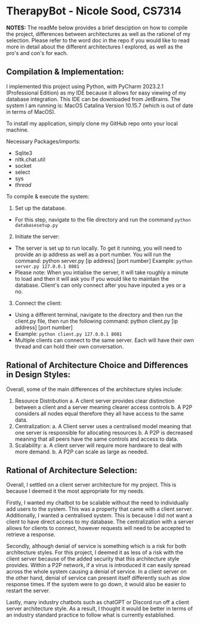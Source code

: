 # TherapyBot - Nicole Sood, CS7314

**NOTES:** The readMe below provides a brief desciption on how to compile the project, differences between architectures as well as the rationel of my selection. Please refer to the word doc in the repo if you would like to read more in detail about the different architectures I explored, as well as the pro's and con's for each. 

<h2> Compilation & Implementation: </h2>

I implemented this project using Python, with PyCharm 2023.2.1 (Professional Edition) as my IDE because it allows for easy viewing of my database integration. This IDE can be downloaded from JetBrains. The system I am running is: MacOS Catalina Version 10.15.7 (which is out of date in terms of MacOS). 

To install my application, simply clone my GitHub repo onto your local machine. 

Necessary Packages/imports: 
-	Sqlite3
-	nltk.chat.util
-	socket
-	select
-	sys
-	_thread_

To compile & execute the system:
1.	Set up the database. 
- For this step, navigate to the file directory and run the command 		```python databasesetup.py```
  
2.	Initiate the server: 
-	The server is set up to run locally. To get it running, you will need to provide an ip address as well as a port number. You will run the command: 			python server.py [ip address] [port number] 
Example: ```python server.py 127.0.0.1 8081```
- Please note: When you intialise the server, it will take roughly a minute to load and then it will ask you if you would like to maintain the database. Client's can only connect after you have inputed a yes or a no. 

3.	Connect the client: 
-	Using a different terminal, navigate to the directory and then run the client.py file, then run the following command: 
python client.py [ip address] [port number]
-	Example: ```python client.py 127.0.0.1 8081```
-	Multiple clients can connect to the same server. Each will have their own thread and can hold their own conversation. 

<h2> Rational of Architecture Choice and Differences in Design Styles: </h2>

Overall, some of the main differences of the architecture styles include:
1.	Resource Distribution 
a.	A client server provides clear distinction between a client and a server meaning clearer access controls
b.	A P2P considers all nodes equal therefore they all have access to the same data.
2.	Centralization: 
a.	A Client server uses a centralised model meaning that one server is responsible for allocating resources
b.	A P2P is decreased meaning that all peers have the same controls and access to data. 
3.	Scalability:
a.	A client server will require more hardware to deal with more demand. 
b.	A P2P can scale as large as needed.  

<h2> Rational of Architecture Selection: </h2>

Overall, I settled on a client server architecture for my project. This is because I deemed it the most appropriate for my needs.

Firstly, I wanted my chatbot to be scalable without the need to individually add users to the system. This was a property that came with a client server. Additionally, I wanted a centralised system. This is because I did not want a client to have direct access to my database. The centralization with a server allows for clients to connect, however requests will need to be accepted to retrieve a response. 

Secondly, although denial of service is something which is a risk for both architecture styles. For this project, I deemed it as less of a risk with the client server because of the added security that this architecture style provides. Within a P2P network, if a virus is introduced it can easily spread across the whole system causing a denial of service. In a client server on the other hand, denial of service can present itself differently such as slow response times. If the system were to go down, it would also be easier to restart the server. 

Lastly, many industry chatbots such as chatGPT or Discord run off a client server architecture style. As a result, I thought it would be better in terms of an industry standard practice to follow what is currently established. 
